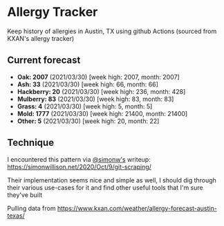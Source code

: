 # Allergy Tracker

Keep history of allergies in Austin, TX using github Actions (sourced from KXAN's allergy tracker)

## Current forecast
<!-- INJECT FORECAST -->
- **Oak: 2007** (2021/03/30)  [week high: 2007, month: 2007]
- **Ash: 33** (2021/03/30)  [week high: 66, month: 66]
- **Hackberry: 20** (2021/03/30)  [week high: 236, month: 428]
- **Mulberry: 83** (2021/03/30)  [week high: 83, month: 83]
- **Grass: 4** (2021/03/30)  [week high: 5, month: 5]
- **Mold: 1777** (2021/03/30)  [week high: 21400, month: 21400]
- **Other: 5** (2021/03/30)  [week high: 20, month: 22]
<!-- END INJECT FORECAST -->

## Technique

I encountered this pattern via [@simonw's](https://github.com/simonw) writeup: https://simonwillison.net/2020/Oct/9/git-scraping/

Their implementation seems nice and simple as well, I should dig through their various use-cases for it and find other useful tools that I'm sure they've built

Pulling data from https://www.kxan.com/weather/allergy-forecast-austin-texas/
